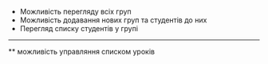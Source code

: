 * Можливість перегляду всіх груп
* Можливість додавання нових груп та студентів до них
* Перегляд списку студентів у групі

* **
** можливість управляння списком уроків